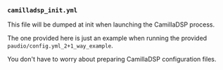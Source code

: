 ### `camilladsp_init.yml`

This file will be dumped at init when launching the CamillaDSP process.

The one provided here is just an example when running the provided `paudio/config.yml_2+1_way_example`.

You don't have to worry about preparing CamillaDSP configuration files.
